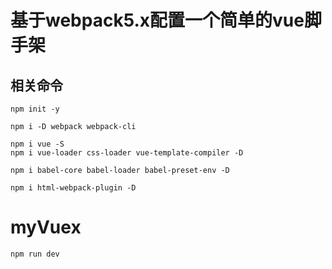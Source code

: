 # 基于webpack5.x配置一个简单的vue脚手架
## 相关命令
````
npm init -y
````
````
npm i -D webpack webpack-cli
````
````
npm i vue -S
npm i vue-loader css-loader vue-template-compiler -D
````
````
npm i babel-core babel-loader babel-preset-env -D 
````
````
npm i html-webpack-plugin -D
````
# myVuex
````
npm run dev
````
